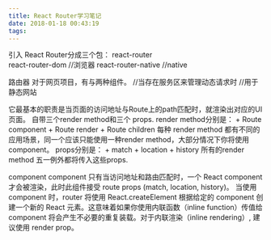 ```yaml
---
title: React Router学习笔记
date: 2018-01-18 00:43:19
tags:
---
```


引入
React Router分成三个包：
react-router	
react-router-dom	//浏览器
react-router-native  //native

路由器
对于网页项目，有<BrowserRouter>与<HashRouter>两种组件。
<BrowserRouter> //当存在服务区来管理动态请求时
<HashRouter> //用于静态网站

<Route>
它最基本的职责是当页面的访问地址与Route上的path匹配时，就渲染出对应的UI页面。
<Route>自带三个render method和三个 props.
render method分别是：
+ Route component
+ Route render
+ Route children
每种 render method 都有不同的应用场景，同一个<Route>应该只能使用一种render method，大部分情况下你将使用component。
props分别是：
+ match
+ location
+ history
所有的render method 五一例外都将传入这些props.

component
component
只有当访问地址和路由匹配时，一个 React component 才会被渲染，此时此组件接受 route props (match, location, history)。
当使用 component 时，router 将使用 React.createElement 根据给定的 component 创建一个新的 React 元素。这意味着如果你使用内联函数（inline function）传值给 component 将会产生不必要的重复装载。对于内联渲染（inline rendering）, 建议使用 render prop。
